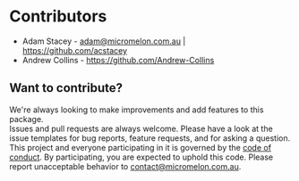 # Contributors

- Adam Stacey - <adam@micromelon.com.au> | <https://github.com/acstacey>
- Andrew Collins - <https://github.com/Andrew-Collins>

## Want to contribute?

We're always looking to make improvements and add features to this package.  
Issues and pull requests are always welcome.  Please have a look at the issue templates for bug reports, feature requests, and for asking a question.  
This project and everyone participating in it is governed by the [code of conduct](CODE_OF_CONDUCT.md). By participating, you are expected to uphold this code. Please report unacceptable behavior to contact@micromelon.com.au.
